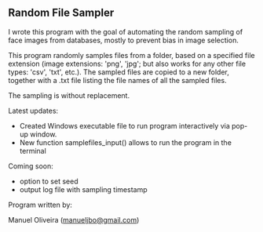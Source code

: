 ## Random File Sampler

I wrote this program with the goal of automating the random sampling of face images from databases, mostly to prevent bias in image selection. 

This program randomly samples files from a folder, based on a specified file extension (image extensions: 'png', 'jpg'; but also works for any other file types: 'csv', 'txt', etc.). The sampled files are copied to a new folder, together with a .txt file listing the file names of all the sampled files.

The sampling is without replacement.

Latest updates:

- Created Windows executable file to run program interactively via pop-up window.
- New function samplefiles_input() allows to run the program in the terminal

Coming soon:
- option to set seed
- output log file with sampling timestamp


Program written by:

Manuel Oliveira (manueljbo@gmail.com)
